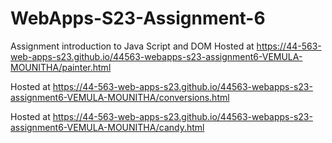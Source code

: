 
# WebApps-S23-Assignment-6
Assignment introduction to Java Script and DOM
Hosted at <https://44-563-web-apps-s23.github.io/44563-webapps-s23-assignment6-VEMULA-MOUNITHA/painter.html>


Hosted at <https://44-563-web-apps-s23.github.io/44563-webapps-s23-assignment6-VEMULA-MOUNITHA/conversions.html>


Hosted at <https://44-563-web-apps-s23.github.io/44563-webapps-s23-assignment6-VEMULA-MOUNITHA/candy.html>